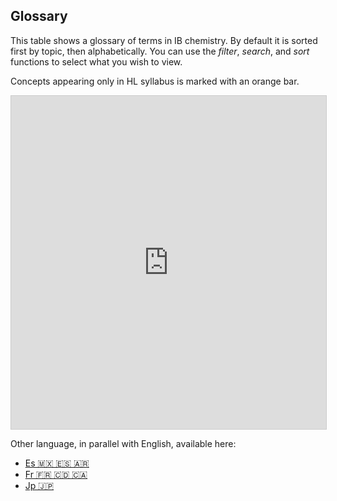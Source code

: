 ## Glossary

This table shows a glossary of terms in IB chemistry.  By default it is sorted first by topic, then alphabetically.  You can use the *filter*, *search*, and *sort* functions to select what you wish to view.

Concepts appearing only in HL syllabus is marked with an orange bar.

<iframe class="airtable-embed" src="https://airtable.com/embed/shrqApHM0d5cjSxOv?backgroundColor=blue&viewControls=on" frameborder="0" onmousewheel="" width="100%" height="533" style="background: transparent; border: 1px solid #ccc;"></iframe>

Other language, in parallel with English, available here:

* [Es 🇲🇽 🇪🇸 🇦🇷](./es.html)
* [Fr 🇫🇷 🇨🇩 🇨🇦](./fr.html)
* [Jp 🇯🇵](./ja.html)
